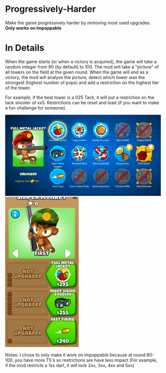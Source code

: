 # Progressively-Harder

Make the game progressively harder by removing most used upgrades. **Only works on Impoppable**

# In Details
When the game starts (or when a victory is acquired), the game will take a random integer from 90 (by default) to 100. The mod will take a "picture" of all towers on the field at the given round. When the game will end as a victory, the mod will analyse the picture, detect which tower was the strongest (highest number of pops) and add a restriction on the highest tier of the tower. 

For example, if the best tower is a 025 Tack, it will put a restriction on the tack shooter of xx5. Restrictions can be reset and load (if you want to make a fun challenge for someone).


![Upgrade Path](upgrade_showoff.png)
![Upgrade Menu](menu_showoff.PNG)


Notes:
I chose to only make it work on Impoppable because at round 80-100, you have more T5's so restrictions are have less impact (For example, if the mod restricts a 1xx dart, it will lock 2xx, 3xx, 4xx and 5xx)
